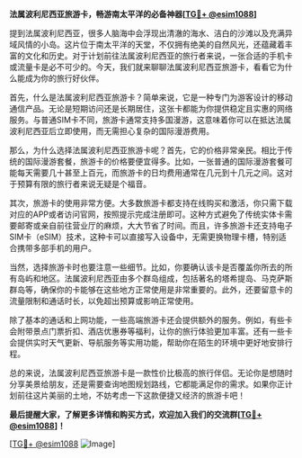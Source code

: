 **法属波利尼西亚旅游卡，畅游南太平洋的必备神器[[TG💪+ @esim1088](https://t.me/s/esim1088)]**

提到法属波利尼西亚，很多人脑海中会浮现出清澈的海水、洁白的沙滩以及充满异域风情的小岛。这片位于南太平洋的天堂，不仅拥有绝美的自然风光，还蕴藏着丰富的文化和历史。对于计划前往法属波利尼西亚的旅行者来说，一张合适的手机卡或流量卡是必不可少的。今天，我们就来聊聊法属波利尼西亚旅游卡，看看它为什么能成为你的旅行好伙伴。

首先，什么是法属波利尼西亚旅游卡？简单来说，它是一种专门为游客设计的移动通信产品。无论是短期访问还是长期居住，这张卡都能为你提供稳定且实惠的网络服务。与普通SIM卡不同，旅游卡通常支持多国漫游，这意味着你可以在抵达法属波利尼西亚后立即使用，而无需担心复杂的国际漫游费用。

那么，为什么选择法属波利尼西亚旅游卡呢？首先，它的价格非常亲民。相比于传统的国际漫游套餐，旅游卡的价格要便宜得多。比如，一张普通的国际漫游套餐可能每天需要几十甚至上百元，而旅游卡的日均费用通常在几元到十几元之间。这对于预算有限的旅行者来说无疑是个福音。

其次，旅游卡的使用非常方便。大多数旅游卡都支持在线购买和激活，你只需下载对应的APP或者访问官网，按照提示完成注册即可。这种方式避免了传统实体卡需要邮寄或亲自前往营业厅的麻烦，大大节省了时间。而且，许多旅游卡还支持电子SIM卡（eSIM）技术，这种卡可以直接写入设备中，无需更换物理卡槽，特别适合携带多部手机的用户。

当然，选择旅游卡时也要注意一些细节。比如，你要确认该卡是否覆盖你所去的所有岛屿和地区。法属波利尼西亚由多个群岛组成，包括著名的塔希提岛、马克萨斯群岛等，确保你的卡能够在这些地方正常使用是非常重要的。此外，还要留意卡的流量限制和通话时长，以免超出预算或影响正常使用。

除了基本的通话和上网功能，一些高端旅游卡还会提供额外的服务。例如，有些卡会附带景点门票折扣、酒店优惠券等福利，让你的旅行体验更加丰富。还有一些卡会提供实时天气更新、导航服务等实用功能，帮助你在陌生的环境中更好地安排行程。

总的来说，法属波利尼西亚旅游卡是一款性价比极高的旅行伴侣。无论你是想随时分享美景给朋友，还是需要查询地图规划路线，它都能满足你的需求。如果你正计划前往这片美丽的土地，不妨考虑一下这款便捷又经济的旅游卡吧！

**最后提醒大家，了解更多详情和购买方式，欢迎加入我们的交流群[[TG💪+ @esim1088](https://t.me/s/esim1088)]！** 

[[TG💪+ @esim1088](https://t.me/s/esim1088) ![Image](https://i.postimg.cc/4NQfJmqS/Snipaste-2025-05-13-00-14-12.png)]